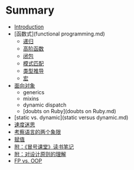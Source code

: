 # Summary

* [Introduction](README.md)
* [函数式](functional programming.md)
  * [递归](di-gui.md)
  * [高阶函数](gao-jie-han-shu.md)
  * [闭包](closures.md)
  * [模式匹配](mo-shi-pi-pei.md)
  * [类型推导](lei-xing-tui-dao.md)
  * [宏](hong.md)
* [面向对象](OOP.md)
  * generics
  * mixins
  * dynamic dispatch
  * [doubts on Ruby](doubts on Ruby.md)
* [static vs. dynamic](static versus dynamic.md)
* [速度迷思](su-du-mi-si.md)
* [考察语言的两个象限](chapter1.md)
* [赋值](fu-zhi.md)
* [附：《冒号课堂》读书笔记](fu-ff1a-300a-mao-hao-ke-tang-300b-du-shu-bi-ji.md)
* [附：对设计原则的理解](fu-ff1a-dui-she-ji-yuan-ze-de-li-jie.md)
* [FP vs. OOP](fp-vs-oop.md)

